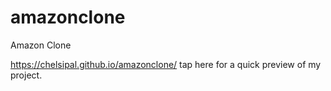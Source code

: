 # amazonclone
Amazon Clone

 https://chelsipal.github.io/amazonclone/ tap here for a quick preview of my project.
